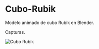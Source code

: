 # Cubo-Rubik
Modelo animado de cubo Rubik en Blender.

Capturas.

![Cubo Rubik](https://user-images.githubusercontent.com/48541392/54470158-e96e4680-4768-11e9-9445-95588e54bf13.png)

